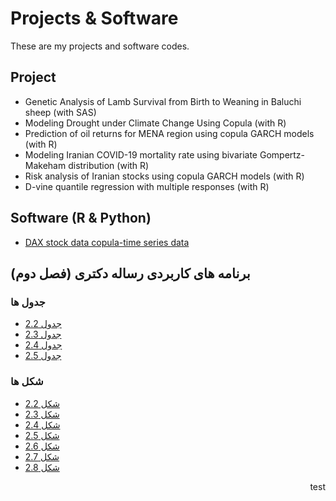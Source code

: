 ---
---

# Projects & Software
These are my projects and software codes.

## Project

* Genetic Analysis of Lamb Survival from Birth to Weaning in Baluchi sheep (with SAS)  
* Modeling Drought under Climate Change Using Copula (with R)  
* Prediction of oil returns for MENA region using copula GARCH models (with R)  
* Modeling Iranian COVID-19 mortality rate using bivariate Gompertz-Makeham distribution (with R)  
* Risk analysis of Iranian stocks using copula GARCH models (with R)  
* D-vine quantile regression with multiple responses (with R)  

## Software (R & Python)

* [DAX stock data copula-time series data](http://*m-amini.profcms.um.ac.ir/imagesm/165/Graduate_Students/H.A._Mohtashami.rar)


## برنامه های کاربردی رساله دکتری (فصل دوم)

### جدول ها
- [جدول 2.2](http://*m-amini.profcms.um.ac.ir/imagesm/165/Graduate_Students/H.A._Mohtashami.rar)  
- [جدول 2.3](http://*m-amini.profcms.um.ac.ir/imagesm/165/Graduate_Students/H.A._Mohtashami.rar)  
- [جدول 2.4](http://*m-amini.profcms.um.ac.ir/imagesm/165/Graduate_Students/H.A._Mohtashami.rar)  
- [جدول 2.5](http://*m-amini.profcms.um.ac.ir/imagesm/165/Graduate_Students/H.A._Mohtashami.rar)  

### شکل ها

- [شکل 2.2](http://*m-amini.profcms.um.ac.ir/imagesm/165/Graduate_Students/H.A._Mohtashami.rar)  
- [شکل 2.3](http://*m-amini.profcms.um.ac.ir/imagesm/165/Graduate_Students/H.A._Mohtashami.rar)  
- [شکل 2.4](http://*m-amini.profcms.um.ac.ir/imagesm/165/Graduate_Students/H.A._Mohtashami.rar)  
- [شکل 2.5](http://*m-amini.profcms.um.ac.ir/imagesm/165/Graduate_Students/H.A._Mohtashami.rar)  
- [شکل 2.6](http://*m-amini.profcms.um.ac.ir/imagesm/165/Graduate_Students/H.A._Mohtashami.rar)  
- [شکل 2.7](http://*m-amini.profcms.um.ac.ir/imagesm/165/Graduate_Students/H.A._Mohtashami.rar)  
- [شکل 2.8](http://*m-amini.profcms.um.ac.ir/imagesm/165/Graduate_Students/H.A._Mohtashami.rar)  

<p dir='rtl' align='right'>test</p> 

 

